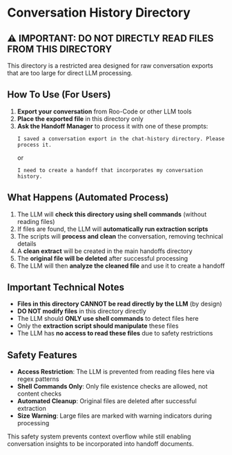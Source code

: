 # Conversation History Directory

## ⚠️ IMPORTANT: DO NOT DIRECTLY READ FILES FROM THIS DIRECTORY

This directory is a restricted area designed for raw conversation exports that are too large for direct LLM processing.

## How To Use (For Users)

1. **Export your conversation** from Roo-Code or other LLM tools
2. **Place the exported file** in this directory only
3. **Ask the Handoff Manager** to process it with one of these prompts:
   ```
   I saved a conversation export in the chat-history directory. Please process it.
   ```
   or
   ```
   I need to create a handoff that incorporates my conversation history.
   ```

## What Happens (Automated Process)

1. The LLM will **check this directory using shell commands** (without reading files)
2. If files are found, the LLM will **automatically run extraction scripts**
3. The scripts will **process and clean** the conversation, removing technical details
4. A **clean extract** will be created in the main handoffs directory
5. The **original file will be deleted** after successful processing
6. The LLM will then **analyze the cleaned file** and use it to create a handoff

## Important Technical Notes

- **Files in this directory CANNOT be read directly by the LLM** (by design)
- **DO NOT modify files** in this directory directly
- The LLM should **ONLY use shell commands** to detect files here
- Only the **extraction script should manipulate** these files
- The LLM has **no access to read these files** due to safety restrictions

## Safety Features

- **Access Restriction**: The LLM is prevented from reading files here via regex patterns
- **Shell Commands Only**: Only file existence checks are allowed, not content checks
- **Automated Cleanup**: Original files are deleted after successful extraction
- **Size Warning**: Large files are marked with warning indicators during processing

This safety system prevents context overflow while still enabling conversation insights to be incorporated into handoff documents.